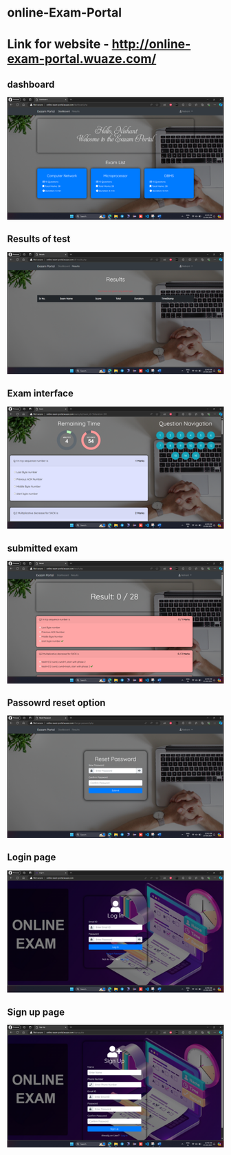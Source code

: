 # online-Exam-Portal
# Link for website - http://online-exam-portal.wuaze.com/
## dashboard
![Screenshot of Application](https://github.com/NishantDhotre/online-Exam-Portal/blob/d6e4d4eedd20d70eb34bbf12e2ccf4626d1a110a/resources/Screenshot%20(485).png)
## Results of test
![Screenshot of Application](https://github.com/NishantDhotre/online-Exam-Portal/blob/bd32e0568824ead540abbdb6991de36cccef2cf7/resources/Screenshot%20(486).png)
## Exam interface
![Screenshot of Application](https://github.com/NishantDhotre/online-Exam-Portal/blob/bd32e0568824ead540abbdb6991de36cccef2cf7/resources/Screenshot%20(487).png)
## submitted exam
![Screenshot of Application](https://github.com/NishantDhotre/online-Exam-Portal/blob/bd32e0568824ead540abbdb6991de36cccef2cf7/resources/Screenshot%20(488).png)
## Passowrd reset option
![Screenshot of Application](https://github.com/NishantDhotre/online-Exam-Portal/blob/bd32e0568824ead540abbdb6991de36cccef2cf7/resources/Screenshot%20(489).png)
## Login page
![Screenshot of Application](https://github.com/NishantDhotre/online-Exam-Portal/blob/bd32e0568824ead540abbdb6991de36cccef2cf7/resources/Screenshot%20(490).png)
## Sign up page
![Screenshot of Application](https://github.com/NishantDhotre/online-Exam-Portal/blob/77e9c055e3fa4f707429de047aa6d3532d527873/resources/Screenshot%20(491).png) 
